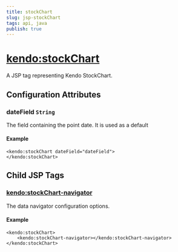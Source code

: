 ```yaml
---
title: stockChart
slug: jsp-stockChart
tags: api, java
publish: true
---
```


# <kendo:stockChart>
A JSP tag representing Kendo StockChart.


## Configuration Attributes


### dateField `String`

The field containing the point date.
It is used as a default

#### Example
    <kendo:stockChart dateField="dateField">
    </kendo:stockChart>



## Child JSP Tags

### [<kendo:stockChart-navigator>](/api/wrappers/jsp/stockchart/navigator)

The data navigator configuration options.

#### Example

    <kendo:stockChart>
        <kendo:stockChart-navigator></kendo:stockChart-navigator>
    </kendo:stockChart>
 
